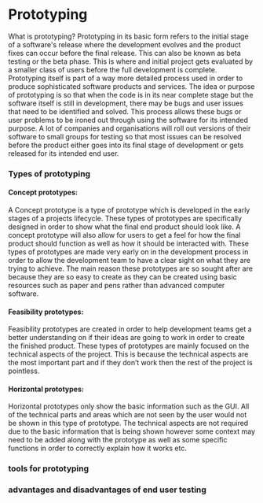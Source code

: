 # Prototyping
What is prototyping? Prototyping in its basic form refers to the initial stage of a software's release where the development evolves and the product fixes can occur before the final release. This can also be known as beta testing or the beta phase. This is where and initial project gets evaluated by a smaller class of users before the full development is complete. Prototyping itself is part of a way more detailed process used in order to produce sophisticated software products and services. The idea or purpose of prototyping is so that when the code is in its near complete stage but the software itself is still in development, there may be bugs and user issues that need to be identified and solved. This process allows these bugs or user problems to be ironed out through using the software for its intended purpose. A lot of companies and organisations will roll out versions of their software to small groups for testing so that most issues can be resolved before the product either goes into its final stage of development or gets released for its intended end user.

### Types of prototyping
#### Concept prototypes:
A Concept prototype is a type of prototype which is developed in the early stages of a projects lifecycle. These types of prototypes are specifically designed in order to show what the final end product should look like. A concept prototype will also allow for users to get a feel for how the final product should function as well as how it should be interacted with. These types of prototypes are made very early on in the development process in order to allow the development team to have a clear sight on what they are trying to achieve. The main reason these prototypes are so sought after are because they are so easy to create as they can be created using basic resources such as paper and pens rather than advanced computer software.

#### Feasibility prototypes:
Feasibility prototypes are created in order to help development teams get a better understanding on if their ideas are going to work in order to create the finished product. These types of prototypes are mainly focused on the technical aspects of the project. This is because the technical aspects are the most important part and if they don’t work then the rest of the project is pointless.

#### Horizontal prototypes:
Horizontal prototypes only show the basic information such as the GUI. All of the technical parts and areas which are not seen by the user would not be shown in this type of prototype. The technical aspects are not required due to the basic information that is being shown however some context may need to be added along with the prototype as well as some specific functions in order to correctly explain how it works etc.

### tools for prototyping

### advantages and disadvantages of end user testing
